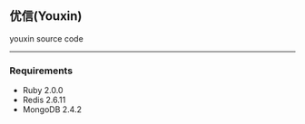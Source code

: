 ## 优信(Youxin)
youxin source code

------

### Requirements

* Ruby 2.0.0
* Redis 2.6.11
* MongoDB 2.4.2
